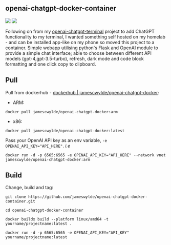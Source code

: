 ## openai-chatgpt-docker-container
![](https://imgur.com/N01dq3S.png)
![](https://imgur.com/8PLWsve.png)

Following on from my [openai-chatgpt-terminal](https://github.com/jameswylde/openai-chatgpt-terminal) project to add ChatGPT functionality to my terminal, I wanted something self hosted on my homelab - and can be installed app-like on my phone so moved this project to a container. Simple webapp utilising python's Flask and OpenAI module to provide a simple chat interface; able to choose between different API models (gpt-4,gpt-3.5-turbo), refresh, dark mode and code block formatting and one click copy to clipboard.


## Pull

Pull from dockerhub - [dockerhub | jamescwylde/openai-chatgpt-docker](https://hub.docker.com/repository/docker/jamescwylde/openai-chatgpt-docker/general):

- ARM:
```
docker pull jamescwylde/openai-chatgpt-docker:arm
```
- x86:
```
docker pull jamescwylde/openai-chatgpt-docker:latest
```

Pass your OpenAI API key as an env variable, `-e OPENAI_API_KEY="API_HERE"`. _i.e_

```
docker run -d -p 6565:6565 -e OPENAI_API_KEY="API_HERE" --network vnet jamescwylde/openai-chatgpt-docker:arm
```



## Build

Change, build and tag: 

```
git clone https://github.com/jameswylde/openai-chatgpt-docker-container.git
```
```
cd openai-chatgpt-docker-container
```

```
docker buildx build --platform linux/amd64 -t yourname/projectname:latest .
```
```
docker run -d -p 6565:6565 -e OPENAI_API_KEY="API_KEY" yourname/projectname:latest 
```
